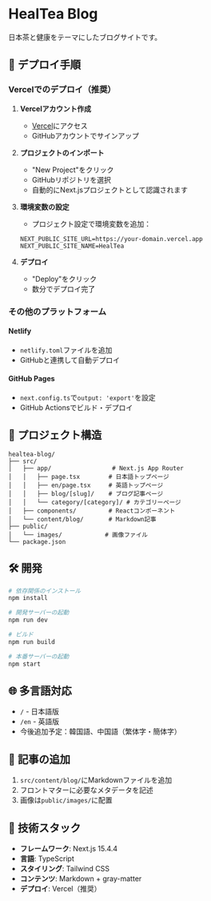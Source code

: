 # HealTea Blog

日本茶と健康をテーマにしたブログサイトです。

## 🚀 デプロイ手順

### Vercelでのデプロイ（推奨）

1. **Vercelアカウント作成**
   - [Vercel](https://vercel.com)にアクセス
   - GitHubアカウントでサインアップ

2. **プロジェクトのインポート**
   - "New Project"をクリック
   - GitHubリポジトリを選択
   - 自動的にNext.jsプロジェクトとして認識されます

3. **環境変数の設定**
   - プロジェクト設定で環境変数を追加：
   ```
   NEXT_PUBLIC_SITE_URL=https://your-domain.vercel.app
   NEXT_PUBLIC_SITE_NAME=HealTea
   ```

4. **デプロイ**
   - "Deploy"をクリック
   - 数分でデプロイ完了

### その他のプラットフォーム

#### Netlify
- `netlify.toml`ファイルを追加
- GitHubと連携して自動デプロイ

#### GitHub Pages
- `next.config.ts`で`output: 'export'`を設定
- GitHub Actionsでビルド・デプロイ

## 📁 プロジェクト構造

```
healtea-blog/
├── src/
│   ├── app/                 # Next.js App Router
│   │   ├── page.tsx        # 日本語トップページ
│   │   ├── en/page.tsx     # 英語トップページ
│   │   ├── blog/[slug]/    # ブログ記事ページ
│   │   └── category/[category]/ # カテゴリーページ
│   ├── components/         # Reactコンポーネント
│   └── content/blog/       # Markdown記事
├── public/
│   └── images/            # 画像ファイル
└── package.json
```

## 🛠 開発

```bash
# 依存関係のインストール
npm install

# 開発サーバーの起動
npm run dev

# ビルド
npm run build

# 本番サーバーの起動
npm start
```

## 🌐 多言語対応

- `/` - 日本語版
- `/en` - 英語版
- 今後追加予定：韓国語、中国語（繁体字・簡体字）

## 📝 記事の追加

1. `src/content/blog/`にMarkdownファイルを追加
2. フロントマターに必要なメタデータを記述
3. 画像は`public/images/`に配置

## 🔧 技術スタック

- **フレームワーク**: Next.js 15.4.4
- **言語**: TypeScript
- **スタイリング**: Tailwind CSS
- **コンテンツ**: Markdown + gray-matter
- **デプロイ**: Vercel（推奨）
